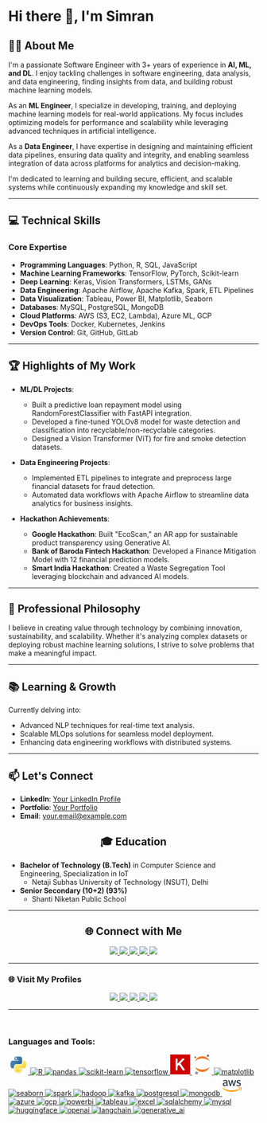 # Hi there 👋, I'm Simran 

## 👨‍💻 About Me  

I'm a passionate Software Engineer with 3+ years of experience in **AI, ML, and DL**. I enjoy tackling challenges in software engineering, data analysis, and data engineering, finding insights from data, and building robust machine learning models.  

As an **ML Engineer**, I specialize in developing, training, and deploying machine learning models for real-world applications. My focus includes optimizing models for performance and scalability while leveraging advanced techniques in artificial intelligence.  

As a **Data Engineer**, I have expertise in designing and maintaining efficient data pipelines, ensuring data quality and integrity, and enabling seamless integration of data across platforms for analytics and decision-making.  

I'm dedicated to learning and building secure, efficient, and scalable systems while continuously expanding my knowledge and skill set.  

---

## 💻 Technical Skills  

### Core Expertise  
- **Programming Languages**: Python, R, SQL, JavaScript  
- **Machine Learning Frameworks**: TensorFlow, PyTorch, Scikit-learn  
- **Deep Learning**: Keras, Vision Transformers, LSTMs, GANs  
- **Data Engineering**: Apache Airflow, Apache Kafka, Spark, ETL Pipelines  
- **Data Visualization**: Tableau, Power BI, Matplotlib, Seaborn  
- **Databases**: MySQL, PostgreSQL, MongoDB  
- **Cloud Platforms**: AWS (S3, EC2, Lambda), Azure ML, GCP  
- **DevOps Tools**: Docker, Kubernetes, Jenkins  
- **Version Control**: Git, GitHub, GitLab  

---

## 🏆 Highlights of My Work  

- **ML/DL Projects**:  
  - Built a predictive loan repayment model using RandomForestClassifier with FastAPI integration.  
  - Developed a fine-tuned YOLOv8 model for waste detection and classification into recyclable/non-recyclable categories.  
  - Designed a Vision Transformer (ViT) for fire and smoke detection datasets.  

- **Data Engineering Projects**:  
  - Implemented ETL pipelines to integrate and preprocess large financial datasets for fraud detection.  
  - Automated data workflows with Apache Airflow to streamline data analytics for business insights.  

- **Hackathon Achievements**:  
  - **Google Hackathon**: Built "EcoScan," an AR app for sustainable product transparency using Generative AI.  
  - **Bank of Baroda Fintech Hackathon**: Developed a Finance Mitigation Model with 12 financial prediction models.  
  - **Smart India Hackathon**: Created a Waste Segregation Tool leveraging blockchain and advanced AI models.  

---

## 🌟 Professional Philosophy  

I believe in creating value through technology by combining innovation, sustainability, and scalability. Whether it's analyzing complex datasets or deploying robust machine learning solutions, I strive to solve problems that make a meaningful impact.  

---

## 📚 Learning & Growth  

Currently delving into:  
- Advanced NLP techniques for real-time text analysis.  
- Scalable MLOps solutions for seamless model deployment.  
- Enhancing data engineering workflows with distributed systems.  

---

## 📫 Let's Connect  

- **LinkedIn**: [Your LinkedIn Profile](#)  
- **Portfolio**: [Your Portfolio](#)  
- **Email**: [your.email@example.com](mailto:your.email@example.com)  

<h2 align="center">🎓 Education</h2>

- **Bachelor of Technology (B.Tech)** in Computer Science and Engineering, Specialization in IoT
  - Netaji Subhas University of Technology (NSUT), Delhi
- **Senior Secondary (10+2) (93%)**
  - Shanti Niketan Public School 

---

<h2 align="center">🌐 Connect with Me</h2>

<div align="center">
  <a href="#" target="_blank">
    <img src="https://img.shields.io/static/v1?message=YouTube&logo=youtube&label=&color=FF0000&logoColor=white&style=for-the-badge" height="35" />
  </a>
  <a href="https://x.com/DevanshuRaj101" target="_blank">
    <img src="https://img.shields.io/static/v1?message=Twitter&logo=twitter&label=&color=1DA1F2&logoColor=white&style=for-the-badge" height="35" />
  </a>
  <a href="#" target="_blank">
    <img src="https://img.shields.io/static/v1?message=Telegram&logo=telegram&label=&color=0088cc&logoColor=white&style=for-the-badge" height="35" />
  </a>
  <a href="https://www.linkedin.com/in/simran-%E2%80%8E-1245a12b1/" target="_blank">
    <img src="https://img.shields.io/static/v1?message=LinkedIn&logo=linkedin&label=&color=0077B5&logoColor=white&style=for-the-badge" height="35" />
  </a>
  <a href="mailto:simran.101.simran.1@gmail.com">
    <img src="https://img.shields.io/static/v1?message=Gmail&logo=gmail&label=&color=D14836&logoColor=white&style=for-the-badge" height="35" />
  </a>
</div>


---

### 🌐 Visit My Profiles

<div align="center">
  <a href="#" target="_blank">
    <img src="https://img.shields.io/static/v1?message=Portfolio&logo=githubpages&label=&color=000000&logoColor=white&style=for-the-badge" height="35" />
  </a>
  <a href="https://www.kaggle.com/devanshuraj101" target="_blank">
    <img src="https://img.shields.io/static/v1?message=Kaggle&logo=kaggle&label=&color=20BEFF&logoColor=white&style=for-the-badge" height="35" />
  </a>
  <a href="https://huggingface.co/Dev101Wow" target="_blank">
    <img src="https://img.shields.io/static/v1?message=HuggingFace&logo=huggingface&label=&color=FF4F00&logoColor=white&style=for-the-badge" height="35" />
  </a>
  <a href="https://github.com/simran1devloper" target="_blank">
    <img src="https://img.shields.io/static/v1?message=GitHub&logo=github&label=&color=181717&logoColor=white&style=for-the-badge" height="35" />
  </a>
  <a href="#" target="_blank">
    <img src="https://img.shields.io/static/v1?message=Blog&logo=medium&label=&color=00AB6C&logoColor=white&style=for-the-badge" height="35" />
  </a>
</div>

---

<br clear="both">



<h3 align="left">Languages and Tools:</h3>
<p align="left">
  <!-- Data Scientist -->
  <a href="https://www.python.org/" target="_blank" rel="noreferrer"> 
    <img src="https://raw.githubusercontent.com/devicons/devicon/master/icons/python/python-original.svg" alt="python" width="40" height="40"/> 
  </a>
  <a href="https://www.r-project.org/" target="_blank" rel="noreferrer"> 
    <img src="https://www.r-project.org/Rlogo.png" alt="R" width="40" height="40"/> 
  </a>
  <a href="https://pandas.pydata.org/" target="_blank" rel="noreferrer"> 
    <img src="https://pandas.pydata.org/static/img/pandas_mark.svg" alt="pandas" width="40" height="40"/> 
  </a>
  <a href="https://scikit-learn.org/" target="_blank" rel="noreferrer"> 
    <img src="https://raw.githubusercontent.com/devicons/devicon/master/icons/scikit-learn/scikit-learn-original.svg" alt="scikit-learn" width="40" height="40"/> 
  </a>
  <a href="https://www.tensorflow.org/" target="_blank" rel="noreferrer"> 
    <img src="https://www.vectorlogo.zone/logos/tensorflow/tensorflow-icon.svg" alt="tensorflow" width="40" height="40"/> 
  </a>
  <a href="https://keras.io/" target="_blank" rel="noreferrer"> 
    <img src="https://raw.githubusercontent.com/devicons/devicon/master/icons/keras/keras-original.svg" alt="keras" width="40" height="40"/> 
  </a>
  <a href="https://jupyter.org/" target="_blank" rel="noreferrer"> 
    <img src="https://raw.githubusercontent.com/devicons/devicon/master/icons/jupyter/jupyter-original.svg" alt="jupyter" width="40" height="40"/> 
  </a>
  <a href="https://matplotlib.org/" target="_blank" rel="noreferrer"> 
    <img src="https://matplotlib.org/_static/logo2_compressed.svg" alt="matplotlib" width="40" height="40"/> 
  </a>
  <a href="https://seaborn.pydata.org/" target="_blank" rel="noreferrer"> 
    <img src="https://seaborn.pydata.org/_images/logo-mark-lightbg.svg" alt="seaborn" width="40" height="40"/> 
  </a>
  
  <!-- Data Engineer -->
  <a href="https://spark.apache.org/" target="_blank" rel="noreferrer"> 
    <img src="https://upload.wikimedia.org/wikipedia/commons/f/f3/Apache_Spark_logo.svg" alt="spark" width="40" height="40"/> 
  </a>
  <a href="https://hadoop.apache.org/" target="_blank" rel="noreferrer"> 
    <img src="https://www.vectorlogo.zone/logos/apache_hadoop/apache_hadoop-icon.svg" alt="hadoop" width="40" height="40"/> 
  </a>
  <a href="https://kafka.apache.org/" target="_blank" rel="noreferrer"> 
    <img src="https://www.vectorlogo.zone/logos/apache_kafka/apache_kafka-icon.svg" alt="kafka" width="40" height="40"/> 
  </a>
  <a href="https://www.postgresql.org/" target="_blank" rel="noreferrer"> 
    <img src="https://www.vectorlogo.zone/logos/postgresql/postgresql-icon.svg" alt="postgresql" width="40" height="40"/> 
  </a>
  <a href="https://www.mongodb.com/" target="_blank" rel="noreferrer"> 
    <img src="https://www.vectorlogo.zone/logos/mongodb/mongodb-icon.svg" alt="mongodb" width="40" height="40"/> 
  </a>
  <a href="https://aws.amazon.com/" target="_blank" rel="noreferrer"> 
    <img src="https://raw.githubusercontent.com/devicons/devicon/master/icons/amazonwebservices/amazonwebservices-original-wordmark.svg" alt="aws" width="40" height="40"/> 
  </a>
  <a href="https://azure.microsoft.com/" target="_blank" rel="noreferrer"> 
    <img src="https://www.vectorlogo.zone/logos/microsoft_azure/microsoft_azure-icon.svg" alt="azure" width="40" height="40"/> 
  </a>
  <a href="https://cloud.google.com/" target="_blank" rel="noreferrer"> 
    <img src="https://www.vectorlogo.zone/logos/google_cloud/google_cloud-icon.svg" alt="gcp" width="40" height="40"/> 
  </a>
  
  <!-- Data Analyst -->
  <a href="https://powerbi.microsoft.com/" target="_blank" rel="noreferrer"> 
    <img src="https://www.vectorlogo.zone/logos/microsoft_powerbi/microsoft_powerbi-icon.svg" alt="powerbi" width="40" height="40"/> 
  </a>
  <a href="https://www.tableau.com/" target="_blank" rel="noreferrer"> 
    <img src="https://www.tableau.com/sites/default/files/pages/tableau_tablet_0.png" alt="tableau" width="40" height="40"/> 
  </a>
  <a href="https://www.microsoft.com/en-us/microsoft-365/excel" target="_blank" rel="noreferrer"> 
    <img src="https://cdn.worldvectorlogo.com/logos/microsoft-excel-2013.svg" alt="excel" width="40" height="40"/> 
  </a>
  <a href="https://www.sqlalchemy.org/" target="_blank" rel="noreferrer"> 
    <img src="https://www.vectorlogo.zone/logos/sqlalchemy/sqlalchemy-icon.svg" alt="sqlalchemy" width="40" height="40"/> 
  </a>
  <a href="https://www.mysql.com/" target="_blank" rel="noreferrer"> 
    <img src="https://www.vectorlogo.zone/logos/mysql/mysql-official.svg" alt="mysql" width="40" height="40"/> 
  </a>
  
  <!-- NLP, LLM, LangChain, Gen AI -->
  <a href="https://huggingface.co/" target="_blank" rel="noreferrer"> 
    <img src="https://raw.githubusercontent.com/huggingface/transformers/master/docs/source/imgs/transformers_logo_name.png" alt="huggingface" width="40" height="40"/> 
  </a>
  <a href="https://openai.com/" target="_blank" rel="noreferrer"> 
    <img src="https://upload.wikimedia.org/wikipedia/commons/4/4f/OpenAI_Logo.svg" alt="openai" width="40" height="40"/> 
  </a>
  <a href="https://langchain.com/" target="_blank" rel="noreferrer"> 
    <img src="https://raw.githubusercontent.com/hwchase17/langchain/main/docs/logo.png" alt="langchain" width="40" height="40"/> 
  </a>
  <a href="https://www.tensorflow.org/generative" target="_blank" rel="noreferrer"> 
    <img src="https://www.vectorlogo.zone/logos/tensorflow/tensorflow-icon.svg" alt="generative_ai" width="40" height="40"/> 
  </a>
</p>




